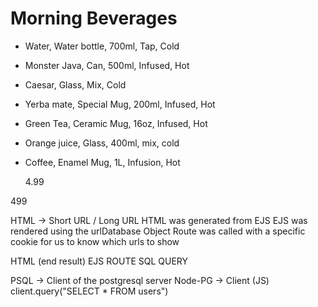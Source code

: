 # Morning Beverages

- Water, Water bottle, 700ml, Tap, Cold
- Monster Java, Can, 500ml, Infused, Hot
- Caesar, Glass, Mix, Cold
- Yerba mate, Special Mug, 200ml, Infused, Hot
- Green Tea, Ceramic Mug, 16oz, Infused, Hot
- Orange juice, Glass, 400ml, mix, cold
- Coffee, Enamel Mug, 1L, Infusion, Hot

  4.99

499

HTML -> Short URL / Long URL
HTML was generated from EJS
EJS was rendered using the urlDatabase Object
Route was called with a specific cookie for us to know which urls to show

HTML (end result)
EJS
ROUTE
SQL QUERY

PSQL -> Client of the postgresql server
Node-PG -> Client (JS) client.query("SELECT \* FROM users")
